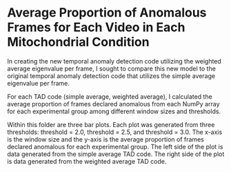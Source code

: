 # Average Proportion of Anomalous Frames for Each Video in Each Mitochondrial Condition

In creating the new temporal anomaly detection code utilizing the weighted average eigenvalue per frame, I sought to compare this new model to the original temporal anomaly 
detection code that utilizes the simple average eigenvalue per frame. 

For each TAD code (simple average, weighted average), I calculated the average proportion of frames declared anomalous from each NumPy array for each experimental group among different
window sizes and thresholds. 

Within this folder are three bar plots. Each plot was generated from three thresholds: threshold = 2.0, threshold = 2.5, and threshold = 3.0. 
The x-axis is the window size and the y-axis is the average proportion of frames declared anomalous for each experimental group. The left side of the plot is data generated 
from the simple average TAD code. The right side of the plot is data generated from the weighted average TAD code. 
